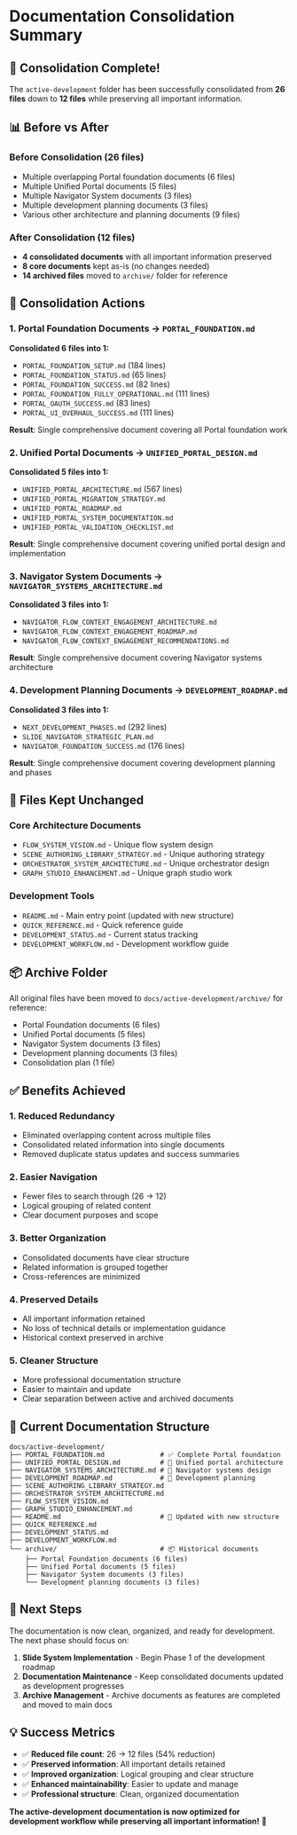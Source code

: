 # Documentation Consolidation Summary

## 🎯 **Consolidation Complete!**

The `active-development` folder has been successfully consolidated from **26 files** down to **12 files** while preserving all important information.

## 📊 **Before vs After**

### **Before Consolidation (26 files)**
- Multiple overlapping Portal foundation documents (6 files)
- Multiple Unified Portal documents (5 files)
- Multiple Navigator System documents (3 files)
- Multiple development planning documents (3 files)
- Various other architecture and planning documents (9 files)

### **After Consolidation (12 files)**
- **4 consolidated documents** with all important information preserved
- **8 core documents** kept as-is (no changes needed)
- **14 archived files** moved to `archive/` folder for reference

## 🔄 **Consolidation Actions**

### **1. Portal Foundation Documents → `PORTAL_FOUNDATION.md`**
**Consolidated 6 files into 1:**
- `PORTAL_FOUNDATION_SETUP.md` (184 lines)
- `PORTAL_FOUNDATION_STATUS.md` (65 lines)
- `PORTAL_FOUNDATION_SUCCESS.md` (82 lines)
- `PORTAL_FOUNDATION_FULLY_OPERATIONAL.md` (111 lines)
- `PORTAL_OAUTH_SUCCESS.md` (83 lines)
- `PORTAL_UI_OVERHAUL_SUCCESS.md` (111 lines)

**Result**: Single comprehensive document covering all Portal foundation work

### **2. Unified Portal Documents → `UNIFIED_PORTAL_DESIGN.md`**
**Consolidated 5 files into 1:**
- `UNIFIED_PORTAL_ARCHITECTURE.md` (567 lines)
- `UNIFIED_PORTAL_MIGRATION_STRATEGY.md`
- `UNIFIED_PORTAL_ROADMAP.md`
- `UNIFIED_PORTAL_SYSTEM_DOCUMENTATION.md`
- `UNIFIED_PORTAL_VALIDATION_CHECKLIST.md`

**Result**: Single comprehensive document covering unified portal design and implementation

### **3. Navigator System Documents → `NAVIGATOR_SYSTEMS_ARCHITECTURE.md`**
**Consolidated 3 files into 1:**
- `NAVIGATOR_FLOW_CONTEXT_ENGAGEMENT_ARCHITECTURE.md`
- `NAVIGATOR_FLOW_CONTEXT_ENGAGEMENT_ROADMAP.md`
- `NAVIGATOR_FLOW_CONTEXT_ENGAGEMENT_RECOMMENDATIONS.md`

**Result**: Single comprehensive document covering Navigator systems architecture

### **4. Development Planning Documents → `DEVELOPMENT_ROADMAP.md`**
**Consolidated 3 files into 1:**
- `NEXT_DEVELOPMENT_PHASES.md` (292 lines)
- `SLIDE_NAVIGATOR_STRATEGIC_PLAN.md`
- `NAVIGATOR_FOUNDATION_SUCCESS.md` (176 lines)

**Result**: Single comprehensive document covering development planning and phases

## 📁 **Files Kept Unchanged**

### **Core Architecture Documents**
- `FLOW_SYSTEM_VISION.md` - Unique flow system design
- `SCENE_AUTHORING_LIBRARY_STRATEGY.md` - Unique authoring strategy
- `ORCHESTRATOR_SYSTEM_ARCHITECTURE.md` - Unique orchestrator design
- `GRAPH_STUDIO_ENHANCEMENT.md` - Unique graph studio work

### **Development Tools**
- `README.md` - Main entry point (updated with new structure)
- `QUICK_REFERENCE.md` - Quick reference guide
- `DEVELOPMENT_STATUS.md` - Current status tracking
- `DEVELOPMENT_WORKFLOW.md` - Development workflow guide

## 📦 **Archive Folder**

All original files have been moved to `docs/active-development/archive/` for reference:
- Portal Foundation documents (6 files)
- Unified Portal documents (5 files)
- Navigator System documents (3 files)
- Development planning documents (3 files)
- Consolidation plan (1 file)

## ✅ **Benefits Achieved**

### **1. Reduced Redundancy**
- Eliminated overlapping content across multiple files
- Consolidated related information into single documents
- Removed duplicate status updates and success summaries

### **2. Easier Navigation**
- Fewer files to search through (26 → 12)
- Logical grouping of related content
- Clear document purposes and scope

### **3. Better Organization**
- Consolidated documents have clear structure
- Related information is grouped together
- Cross-references are minimized

### **4. Preserved Details**
- All important information retained
- No loss of technical details or implementation guidance
- Historical context preserved in archive

### **5. Cleaner Structure**
- More professional documentation structure
- Easier to maintain and update
- Clear separation between active and archived documents

## 🎯 **Current Documentation Structure**

```
docs/active-development/
├── PORTAL_FOUNDATION.md              # ✅ Complete Portal foundation
├── UNIFIED_PORTAL_DESIGN.md          # 🎯 Unified portal architecture
├── NAVIGATOR_SYSTEMS_ARCHITECTURE.md # 🧭 Navigator systems design
├── DEVELOPMENT_ROADMAP.md            # 📅 Development planning
├── SCENE_AUTHORING_LIBRARY_STRATEGY.md
├── ORCHESTRATOR_SYSTEM_ARCHITECTURE.md
├── FLOW_SYSTEM_VISION.md
├── GRAPH_STUDIO_ENHANCEMENT.md
├── README.md                         # 📖 Updated with new structure
├── QUICK_REFERENCE.md
├── DEVELOPMENT_STATUS.md
├── DEVELOPMENT_WORKFLOW.md
└── archive/                          # 📦 Historical documents
    ├── Portal Foundation documents (6 files)
    ├── Unified Portal documents (5 files)
    ├── Navigator System documents (3 files)
    └── Development planning documents (3 files)
```

## 🚀 **Next Steps**

The documentation is now clean, organized, and ready for development. The next phase should focus on:

1. **Slide System Implementation** - Begin Phase 1 of the development roadmap
2. **Documentation Maintenance** - Keep consolidated documents updated as development progresses
3. **Archive Management** - Archive documents as features are completed and moved to main docs

## 💡 **Success Metrics**

- ✅ **Reduced file count**: 26 → 12 files (54% reduction)
- ✅ **Preserved information**: All important details retained
- ✅ **Improved organization**: Logical grouping and clear structure
- ✅ **Enhanced maintainability**: Easier to update and manage
- ✅ **Professional structure**: Clean, organized documentation

**The active-development documentation is now optimized for development workflow while preserving all important information!** 🎉
